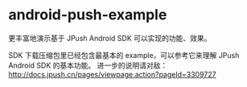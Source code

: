 
android-push-example
====================

更丰富地演示基于 JPush Android SDK 可以实现的功能、效果。

SDK 下载压缩包里已经包含最基本的 example，可以参考它来理解 JPush Android SDK 的基本功能。 
进一步的说明请对敌：http://docs.jpush.cn/pages/viewpage.action?pageId=3309727
